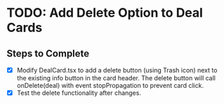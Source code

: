 # TODO: Add Delete Option to Deal Cards

## Steps to Complete
- [x] Modify DealCard.tsx to add a delete button (using Trash icon) next to the existing info button in the card header. The delete button will call onDelete(deal) with event stopPropagation to prevent card click.
- [x] Test the delete functionality after changes.
